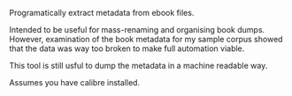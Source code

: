Programatically extract metadata from ebook files.


Intended to be useful for mass-renaming and organising book dumps.  However,
examination of the book metadata for my sample corpus showed that the data
was way too broken to make full automation viable.

This tool is still usful to dump the metadata in a machine readable way.

Assumes you have calibre installed.
